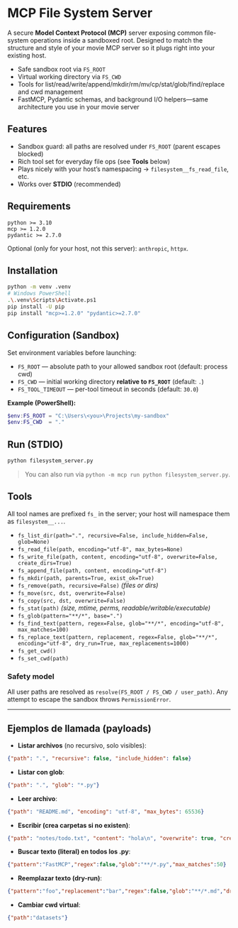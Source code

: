 # MCP File System Server

A secure **Model Context Protocol (MCP)** server exposing common file-system operations inside a sandboxed root. Designed to match the structure and style of your movie MCP server so it plugs right into your existing host.

* Safe sandbox root via `FS_ROOT`
* Virtual working directory via `FS_CWD`
* Tools for list/read/write/append/mkdir/rm/mv/cp/stat/glob/find/replace and cwd management
* FastMCP, Pydantic schemas, and background I/O helpers—same architecture you use in your movie server

## Features

* Sandbox guard: all paths are resolved under `FS_ROOT` (parent escapes blocked)
* Rich tool set for everyday file ops (see **Tools** below)
* Plays nicely with your host’s namespacing → `filesystem__fs_read_file`, etc.
* Works over **STDIO** (recommended)

## Requirements

```
python >= 3.10
mcp >= 1.2.0
pydantic >= 2.7.0
```

Optional (only for your host, not this server): `anthropic`, `httpx`.

## Installation

```bash
python -m venv .venv
# Windows PowerShell
.\.venv\Scripts\Activate.ps1
pip install -U pip
pip install "mcp>=1.2.0" "pydantic>=2.7.0"
```

## Configuration (Sandbox)

Set environment variables before launching:

* `FS_ROOT` — absolute path to your allowed sandbox root (default: process cwd)
* `FS_CWD` — initial working directory **relative to `FS_ROOT`** (default: `.`)
* `FS_TOOL_TIMEOUT` — per-tool timeout in seconds (default: `30.0`)

**Example (PowerShell):**

```powershell
$env:FS_ROOT = "C:\Users\<you>\Projects\my-sandbox"
$env:FS_CWD  = "."
```

## Run (STDIO)

```bash
python filesystem_server.py
```

> You can also run via `python -m mcp run python filesystem_server.py`.

## Tools

All tool names are prefixed `fs_` in the server; your host will namespace them as `filesystem__...`.

* `fs_list_dir(path=".", recursive=False, include_hidden=False, glob=None)`
* `fs_read_file(path, encoding="utf-8", max_bytes=None)`
* `fs_write_file(path, content, encoding="utf-8", overwrite=False, create_dirs=True)`
* `fs_append_file(path, content, encoding="utf-8")`
* `fs_mkdir(path, parents=True, exist_ok=True)`
* `fs_remove(path, recursive=False)`  *(files or dirs)*
* `fs_move(src, dst, overwrite=False)`
* `fs_copy(src, dst, overwrite=False)`
* `fs_stat(path)`  *(size, mtime, perms, readable/writable/executable)*
* `fs_glob(pattern="**/*", base=".")`
* `fs_find_text(pattern, regex=False, glob="**/*", encoding="utf-8", max_matches=100)`
* `fs_replace_text(pattern, replacement, regex=False, glob="**/*", encoding="utf-8", dry_run=True, max_replacements=1000)`
* `fs_get_cwd()`
* `fs_set_cwd(path)`

### Safety model

All user paths are resolved as `resolve(FS_ROOT / FS_CWD / user_path)`. Any attempt to escape the sandbox throws `PermissionError`.

---

## Ejemplos de llamada (payloads)

* **Listar archivos** (no recursivo, solo visibles):

```json
{"path": ".", "recursive": false, "include_hidden": false}
```

* **Listar con glob**:

```json
{"path": ".", "glob": "*.py"}
```

* **Leer archivo**:

```json
{"path": "README.md", "encoding": "utf-8", "max_bytes": 65536}
```

* **Escribir (crea carpetas si no existen)**:

```json
{"path": "notes/todo.txt", "content": "hola\n", "overwrite": true, "create_dirs": true}
```

* **Buscar texto (literal) en todos los .py**:

```json
{"pattern":"FastMCP","regex":false,"glob":"**/*.py","max_matches":50}
```

* **Reemplazar texto (dry-run)**:

```json
{"pattern":"foo","replacement":"bar","regex":false,"glob":"**/*.md","dry_run":true}
```

* **Cambiar cwd virtual**:

```json
{"path":"datasets"}
```